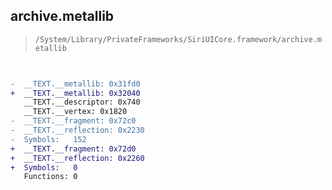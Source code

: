## archive.metallib

> `/System/Library/PrivateFrameworks/SiriUICore.framework/archive.metallib`

```diff

 
-  __TEXT.__metallib: 0x31fd0
+  __TEXT.__metallib: 0x32040
   __TEXT.__descriptor: 0x740
   __TEXT.__vertex: 0x1820
-  __TEXT.__fragment: 0x72c0
-  __TEXT.__reflection: 0x2230
-  Symbols:   152
+  __TEXT.__fragment: 0x72d0
+  __TEXT.__reflection: 0x2260
+  Symbols:   0
   Functions: 0
 

```
